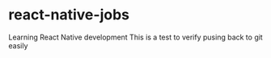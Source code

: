 # react-native-jobs
Learning React Native development
This is a test to verify pusing back to git easily
